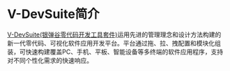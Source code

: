 # V-DevSuite简介

[V-DevSuite(银弹谷零代码开发工具套件)](http://www.yindangu.com)运用先进的管理理念和设计方法构建的新一代零代码、可视化软件应用开发平台。平台通过拖、拉、拽配置和模块化组装，可快速构建覆盖PC、手机、平板、智能设备等多终端的软件应用程序，支持对不同个性化需求的快速响应。
